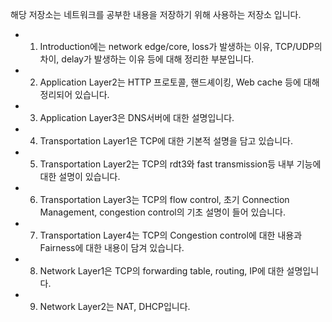 해당 저장소는 네트워크를 공부한 내용을 저장하기 위해 사용하는 저장소 입니다.
- 1. Introduction에는 network edge/core, loss가 발생하는 이유, TCP/UDP의 차이, delay가 발생하는 이유 등에 대해 정리한 부분입니다.
- 2. Application Layer2는 HTTP 프로토콜, 핸드셰이킹, Web cache 등에 대해 정리되어 있습니다.
- 3. Application Layer3은 DNS서버에 대한 설명입니다.
- 4. Transportation Layer1은 TCP에 대한 기본적 설명을 담고 있습니다.
- 5. Transportation Layer2는 TCP의 rdt3와 fast transmission등 내부 기능에 대한 설명이 있습니다.
- 6. Transportation Layer3는 TCP의 flow control, 초기 Connection Management, congestion control의 기초 설명이 들어 있습니다.
- 7. Transportation Layer4는 TCP의 Congestion control에 대한 내용과 Fairness에 대한 내용이 담겨 있습니다.
- 8. Network Layer1은 TCP의 forwarding table, routing, IP에 대한 설명입니다.
- 9. Network Layer2는 NAT, DHCP입니다.